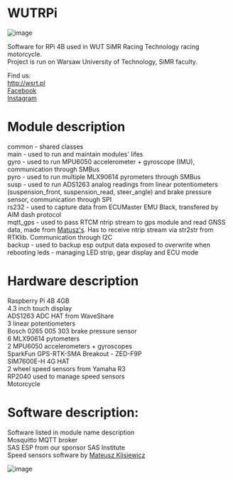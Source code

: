 # WUTRPi
![image](https://wsrt.pl/wp-content/uploads/2023/01/wut_simr_racing_technology-2048x828.png)

Software for RPi 4B used in WUT SiMR Racing Technology racing motorcycle. \
Project is run on Warsaw University of Technology, SiMR faculty. 

Find us:\
http://wsrt.pl \
[Facebook](https://www.facebook.com/wutsimracing/) \
[Instagram](https://www.instagram.com/wutsimracingtech/)

# Module description
common - shared classes\
main - used to run and maintain modules' lifes\
gyro - used to run MPU6050 accelerometer + gyroscope (IMU), communication through SMBus\
pyro - used to run multiple MLX90614 pyrometers through SMBus\
susp - used to run ADS1263 analog readings from linear potentiometers (suspension_front, suspension_read, steer_angle) and brake pressure sensor, communication through SPI\
rs232 - used to capture data from ECUMaster EMU Black, transfered by AIM dash protocol\
mqtt_gps - used to pass RTCM ntrip stream to gps module and read GNSS data, made from [Matusz's](https://github.com/mklisiewicz/WSRT/tree/main/PiProjects/GNSS). Has to receive ntrip stream via str2str from RTKlib. Communication through I2C   \
backup - used to backup esp output data exposed to overwrite when rebooting
leds - managing LED strip, gear display and ECU mode

# Hardware description
Raspberry Pi 4B 4GB\
4.3 inch touch display\
ADS1263 ADC HAT from WaveShare\
3 linear potentiometers\
Bosch 0265 005 303 brake pressure sensor\
6 MLX90614 pytometers\
2 MPU6050 accelerometers + gyroscopes\
SparkFun GPS-RTK-SMA Breakout - ZED-F9P\
SIM7600E-H 4G HAT\
2 wheel speed sensors from Yamaha R3\
RP2040 used to manage speed sensors\
Motorcycle

# Software description:
Software listed in module name description\
Mosquitto MQTT broker\
SAS ESP from our sponsor SAS Institute\
Speed sensors software by [Mateusz Klisiewicz](https://github.com/mklisiewicz/WSRT/tree/main/PiProjects/SpeedSensor)

![image](https://drive.google.com/uc?export=view&id=13yYR1pqgYXPpYR2iEUEK7wSMa94LrRi7)



